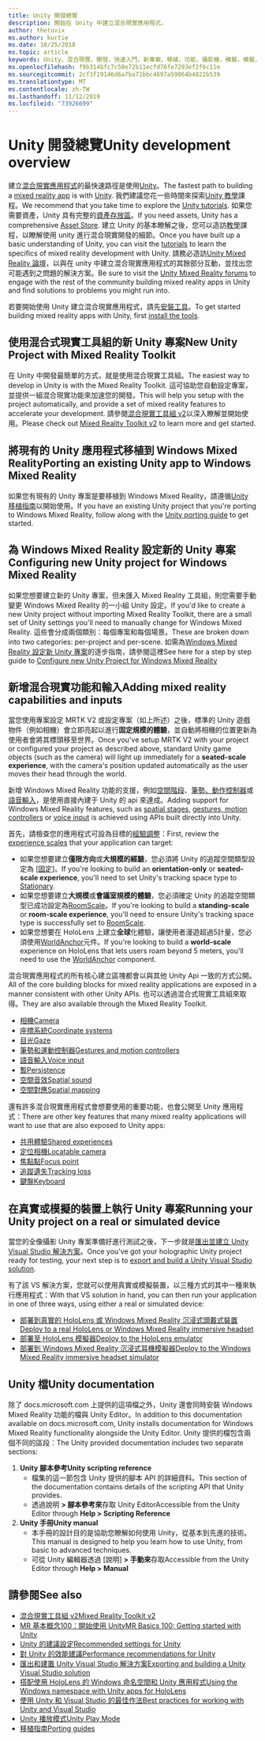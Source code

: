 ```yaml
---
title: Unity 開發總覽
description: 開始在 Unity 中建立混合現實應用程式。
author: thetuvix
ms.author: kurtie
ms.date: 10/25/2018
ms.topic: article
keywords: Unity，混合現實，開發，快速入門，新專案，移植，功能，攝影機，模擬，模擬，檔
ms.openlocfilehash: f9b314bfc7c58e72b11ecfd76fe7293ef2f6c11e
ms.sourcegitcommit: 2cf3f19146d6a7ba71bbc4697a59064b4822b539
ms.translationtype: MT
ms.contentlocale: zh-TW
ms.lasthandoff: 11/12/2019
ms.locfileid: "73926699"
---
```

# <a name="unity-development-overview"></a><span data-ttu-id="c74b4-104">Unity 開發總覽</span><span class="sxs-lookup"><span data-stu-id="c74b4-104">Unity development overview</span></span>

<span data-ttu-id="c74b4-105">建立[混合現實應用程式](app-views.md)的最快速路徑是使用[Unity](https://unity.com)。</span><span class="sxs-lookup"><span data-stu-id="c74b4-105">The fastest path to building a [mixed reality app](app-views.md) is with [Unity](https://unity.com).</span></span> <span data-ttu-id="c74b4-106">我們建議您花一些時間來探索[Unity 教學](https://unity3d.com/learn/tutorials)課程。</span><span class="sxs-lookup"><span data-stu-id="c74b4-106">We recommend that you take time to explore the [Unity tutorials](https://unity3d.com/learn/tutorials).</span></span> <span data-ttu-id="c74b4-107">如果您需要資產，Unity 具有完整的[資產存放區](https://www.assetstore.unity3d.com/)。</span><span class="sxs-lookup"><span data-stu-id="c74b4-107">If you need assets, Unity has a comprehensive [Asset Store](https://www.assetstore.unity3d.com/).</span></span> <span data-ttu-id="c74b4-108">建立 Unity 的基本瞭解之後，您可以造訪[教學](tutorials.md)課程，以瞭解使用 unity 進行混合現實開發的細節。</span><span class="sxs-lookup"><span data-stu-id="c74b4-108">Once you have built up a basic understanding of Unity, you can visit the [tutorials](tutorials.md) to learn the specifics of mixed reality development with Unity.</span></span> <span data-ttu-id="c74b4-109">請務必造訪[Unity Mixed Reality 論壇](https://forum.unity3d.com/forums/hololens.102/)，以與在 unity 中建立混合現實應用程式的其餘部分互動，並找出您可能遇到之問題的解決方案。</span><span class="sxs-lookup"><span data-stu-id="c74b4-109">Be sure to visit the [Unity Mixed Reality forums](https://forum.unity3d.com/forums/hololens.102/) to engage with the rest of the community building mixed reality apps in Unity and find solutions to problems you might run into.</span></span>

<span data-ttu-id="c74b4-110">若要開始使用 Unity 建立混合現實應用程式，請先[安裝工具](install-the-tools.md)。</span><span class="sxs-lookup"><span data-stu-id="c74b4-110">To get started building mixed reality apps with Unity, first [install the tools](install-the-tools.md).</span></span> 

## <a name="new-unity-project-with-mixed-reality-toolkit"></a><span data-ttu-id="c74b4-111">使用混合式現實工具組的新 Unity 專案</span><span class="sxs-lookup"><span data-stu-id="c74b4-111">New Unity Project with Mixed Reality Toolkit</span></span> 

<span data-ttu-id="c74b4-112">在 Unity 中開發最簡單的方式，就是使用混合現實工具組。</span><span class="sxs-lookup"><span data-stu-id="c74b4-112">The easiest way to develop in Unity is with the Mixed Reality Toolkit.</span></span> <span data-ttu-id="c74b4-113">這可協助您自動設定專案，並提供一組混合現實功能來加速您的開發。</span><span class="sxs-lookup"><span data-stu-id="c74b4-113">This will help you setup with the project automatically, and provide a set of mixed reality features to accelerate your development.</span></span> <span data-ttu-id="c74b4-114">請參閱[混合現實工具組 v2](mrtk-getting-started.md)以深入瞭解並開始使用。</span><span class="sxs-lookup"><span data-stu-id="c74b4-114">Please check out [Mixed Reality Toolkit v2](mrtk-getting-started.md) to learn more and get started.</span></span> 

## <a name="porting-an-existing-unity-app-to-windows-mixed-reality"></a><span data-ttu-id="c74b4-115">將現有的 Unity 應用程式移植到 Windows Mixed Reality</span><span class="sxs-lookup"><span data-stu-id="c74b4-115">Porting an existing Unity app to Windows Mixed Reality</span></span>

<span data-ttu-id="c74b4-116">如果您有現有的 Unity 專案是要移植到 Windows Mixed Reality，請遵循[Unity 移植指南](porting-guides.md)以開始使用。</span><span class="sxs-lookup"><span data-stu-id="c74b4-116">If you have an existing Unity project that you're porting to Windows Mixed Reality, follow along with the [Unity porting guide](porting-guides.md) to get started.</span></span>

## <a name="configuring-new-unity-project-for-windows-mixed-reality"></a><span data-ttu-id="c74b4-117">為 Windows Mixed Reality 設定新的 Unity 專案</span><span class="sxs-lookup"><span data-stu-id="c74b4-117">Configuring new Unity project for Windows Mixed Reality</span></span>

<span data-ttu-id="c74b4-118">如果您想要建立新的 Unity 專案，但未匯入 Mixed Reality 工具組，則您需要手動變更 Windows Mixed Reality 的一小組 Unity 設定。</span><span class="sxs-lookup"><span data-stu-id="c74b4-118">If you'd like to create a new Unity project without importing Mixed Reality Toolkit, there are a small set of Unity settings you'll need to manually change for Windows Mixed Reality.</span></span> <span data-ttu-id="c74b4-119">這些會分成兩個類別：每個專案和每個場景。</span><span class="sxs-lookup"><span data-stu-id="c74b4-119">These are broken down into two categories: per-project and per-scene.</span></span> <span data-ttu-id="c74b4-120">如需為[Windows Mixed Reality 設定新 Unity 專案](Configure-Unity-Project.md)的逐步指南，請參閱這裡</span><span class="sxs-lookup"><span data-stu-id="c74b4-120">See here for a step by step guide to [Configure new Unity Project for Windows Mixed Reality](Configure-Unity-Project.md)</span></span>

## <a name="adding-mixed-reality-capabilities-and-inputs"></a><span data-ttu-id="c74b4-121">新增混合現實功能和輸入</span><span class="sxs-lookup"><span data-stu-id="c74b4-121">Adding mixed reality capabilities and inputs</span></span>

<span data-ttu-id="c74b4-122">當您使用專案設定 MRTK V2 或設定專案（如上所述）之後，標準的 Unity 遊戲物件（例如相機）會立即亮起以進行**固定規模的體驗**，並自動將相機的位置更新為使用者會將其標頭移至世界。</span><span class="sxs-lookup"><span data-stu-id="c74b4-122">Once you've setup MRTK V2 with your project or configured your project as described above, standard Unity game objects (such as the camera) will light up immediately for a **seated-scale experience**, with the camera's position updated automatically as the user moves their head through the world.</span></span>

<span data-ttu-id="c74b4-123">新增 Windows Mixed Reality 功能的支援，例如[空間階段](coordinate-systems.md#spatial-coordinate-systems)、[筆勢、動作控制器](gestures-and-motion-controllers-in-unity.md)或[語音輸入](voice-input-in-unity.md)，是使用直接內建于 Unity 的 api 來達成。</span><span class="sxs-lookup"><span data-stu-id="c74b4-123">Adding support for Windows Mixed Reality features, such as [spatial stages](coordinate-systems.md#spatial-coordinate-systems), [gestures, motion controllers](gestures-and-motion-controllers-in-unity.md) or [voice input](voice-input-in-unity.md) is achieved using APIs built directly into Unity.</span></span> 

<span data-ttu-id="c74b4-124">首先，請檢查您的應用程式可設為目標的[經驗調整](coordinate-systems.md)：</span><span class="sxs-lookup"><span data-stu-id="c74b4-124">First, review the [experience scales](coordinate-systems.md) that your application can target:</span></span>
* <span data-ttu-id="c74b4-125">如果您想要建立**僅限方向**或**大規模的經驗**，您必須將 Unity 的追蹤空間類型設定為 [[固定](coordinate-systems-in-unity.md#building-an-orientation-only-or-seated-scale-experience)]。</span><span class="sxs-lookup"><span data-stu-id="c74b4-125">If you're looking to build an **orientation-only** or **seated-scale experience**, you'll need to set Unity's tracking space type to [Stationary](coordinate-systems-in-unity.md#building-an-orientation-only-or-seated-scale-experience).</span></span>
* <span data-ttu-id="c74b4-126">如果您想要建立**大規模**或**會議室規模的體驗**，您必須確定 Unity 的追蹤空間類型已成功設定為[RoomScale](coordinate-systems-in-unity.md#building-an-orientation-only-or-seated-scale-experience)。</span><span class="sxs-lookup"><span data-stu-id="c74b4-126">If you're looking to build a **standing-scale** or **room-scale experience**, you'll need to ensure Unity's tracking space type is successfully set to [RoomScale](coordinate-systems-in-unity.md#building-an-orientation-only-or-seated-scale-experience).</span></span>
* <span data-ttu-id="c74b4-127">如果您想要在 HoloLens 上建立**全球**化體驗，讓使用者漫遊超過5計量，您必須使用[WorldAnchor](coordinate-systems-in-unity.md#building-a-world-scale-experience)元件。</span><span class="sxs-lookup"><span data-stu-id="c74b4-127">If you're looking to build a **world-scale** experience on HoloLens that lets users roam beyond 5 meters, you'll need to use the [WorldAnchor](coordinate-systems-in-unity.md#building-a-world-scale-experience) component.</span></span>

<span data-ttu-id="c74b4-128">混合現實應用程式的所有核心建立區塊都會以與其他 Unity Api 一致的方式公開。</span><span class="sxs-lookup"><span data-stu-id="c74b4-128">All of the core building blocks for mixed reality applications are exposed in a manner consistent with other Unity APIs.</span></span> <span data-ttu-id="c74b4-129">也可以透過混合式現實工具組來取得。</span><span class="sxs-lookup"><span data-stu-id="c74b4-129">They are also available through the Mixed Reality Toolkit.</span></span>
* [<span data-ttu-id="c74b4-130">相機</span><span class="sxs-lookup"><span data-stu-id="c74b4-130">Camera</span></span>](camera-in-unity.md)
* [<span data-ttu-id="c74b4-131">座標系統</span><span class="sxs-lookup"><span data-stu-id="c74b4-131">Coordinate systems</span></span>](coordinate-systems-in-unity.md)
* [<span data-ttu-id="c74b4-132">目光</span><span class="sxs-lookup"><span data-stu-id="c74b4-132">Gaze</span></span>](gaze-in-unity.md)
* [<span data-ttu-id="c74b4-133">筆勢和運動控制器</span><span class="sxs-lookup"><span data-stu-id="c74b4-133">Gestures and motion controllers</span></span>](gestures-and-motion-controllers-in-unity.md)
* [<span data-ttu-id="c74b4-134">語音輸入</span><span class="sxs-lookup"><span data-stu-id="c74b4-134">Voice input</span></span>](voice-input-in-unity.md)
* [<span data-ttu-id="c74b4-135">暫</span><span class="sxs-lookup"><span data-stu-id="c74b4-135">Persistence</span></span>](persistence-in-unity.md)
* [<span data-ttu-id="c74b4-136">空間音效</span><span class="sxs-lookup"><span data-stu-id="c74b4-136">Spatial sound</span></span>](spatial-sound-in-unity.md)
* [<span data-ttu-id="c74b4-137">空間對應</span><span class="sxs-lookup"><span data-stu-id="c74b4-137">Spatial mapping</span></span>](spatial-mapping-in-unity.md)

<span data-ttu-id="c74b4-138">還有許多混合現實應用程式會想要使用的重要功能，也會公開至 Unity 應用程式：</span><span class="sxs-lookup"><span data-stu-id="c74b4-138">There are other key features that many mixed reality applications will want to use that are also exposed to Unity apps:</span></span>
* [<span data-ttu-id="c74b4-139">共用體驗</span><span class="sxs-lookup"><span data-stu-id="c74b4-139">Shared experiences</span></span>](shared-experiences-in-unity.md)
* [<span data-ttu-id="c74b4-140">定位相機</span><span class="sxs-lookup"><span data-stu-id="c74b4-140">Locatable camera</span></span>](locatable-camera-in-unity.md)
* [<span data-ttu-id="c74b4-141">焦點點</span><span class="sxs-lookup"><span data-stu-id="c74b4-141">Focus point</span></span>](focus-point-in-unity.md)
* [<span data-ttu-id="c74b4-142">追蹤遺失</span><span class="sxs-lookup"><span data-stu-id="c74b4-142">Tracking loss</span></span>](tracking-loss-in-unity.md)
* [<span data-ttu-id="c74b4-143">鍵盤</span><span class="sxs-lookup"><span data-stu-id="c74b4-143">Keyboard</span></span>](keyboard-input-in-unity.md)

## <a name="running-your-unity-project-on-a-real-or-simulated-device"></a><span data-ttu-id="c74b4-144">在真實或模擬的裝置上執行 Unity 專案</span><span class="sxs-lookup"><span data-stu-id="c74b4-144">Running your Unity project on a real or simulated device</span></span>

<span data-ttu-id="c74b4-145">當您的全像攝影 Unity 專案準備好進行測試之後，下一步就是[匯出並建立 Unity Visual Studio 解決方案](exporting-and-building-a-unity-visual-studio-solution.md)。</span><span class="sxs-lookup"><span data-stu-id="c74b4-145">Once you've got your holographic Unity project ready for testing, your next step is to [export and build a Unity Visual Studio solution](exporting-and-building-a-unity-visual-studio-solution.md).</span></span>

<span data-ttu-id="c74b4-146">有了該 VS 解決方案，您就可以使用真實或模擬裝置，以三種方式的其中一種來執行應用程式：</span><span class="sxs-lookup"><span data-stu-id="c74b4-146">With that VS solution in hand, you can then run your application in one of three ways, using either a real or simulated device:</span></span>
* [<span data-ttu-id="c74b4-147">部署到真實的 HoloLens 或 Windows Mixed Reality 沉浸式頭戴式裝置</span><span class="sxs-lookup"><span data-stu-id="c74b4-147">Deploy to a real HoloLens or Windows Mixed Reality immersive headset</span></span>](using-visual-studio.md)
* [<span data-ttu-id="c74b4-148">部署至 HoloLens 模擬器</span><span class="sxs-lookup"><span data-stu-id="c74b4-148">Deploy to the HoloLens emulator</span></span>](using-the-hololens-emulator.md)
* [<span data-ttu-id="c74b4-149">部署到 Windows Mixed Reality 沉浸式耳機模擬器</span><span class="sxs-lookup"><span data-stu-id="c74b4-149">Deploy to the Windows Mixed Reality immersive headset simulator</span></span>](using-the-windows-mixed-reality-simulator.md)

## <a name="unity-documentation"></a><span data-ttu-id="c74b4-150">Unity 檔</span><span class="sxs-lookup"><span data-stu-id="c74b4-150">Unity documentation</span></span>

<span data-ttu-id="c74b4-151">除了 docs.microsoft.com 上提供的這項檔之外，Unity 還會同時安裝 Windows Mixed Reality 功能的檔與 Unity Editor。</span><span class="sxs-lookup"><span data-stu-id="c74b4-151">In addition to this documentation available on docs.microsoft.com, Unity installs documentation for Windows Mixed Reality functionality alongside the Unity Editor.</span></span> <span data-ttu-id="c74b4-152">Unity 提供的檔包含兩個不同的區段：</span><span class="sxs-lookup"><span data-stu-id="c74b4-152">The Unity provided documentation includes two separate sections:</span></span>
1. <span data-ttu-id="c74b4-153">**Unity 腳本參考**</span><span class="sxs-lookup"><span data-stu-id="c74b4-153">**Unity scripting reference**</span></span>
    * <span data-ttu-id="c74b4-154">檔集的這一節包含 Unity 提供的腳本 API 的詳細資料。</span><span class="sxs-lookup"><span data-stu-id="c74b4-154">This section of the documentation contains details of the scripting API that Unity provides.</span></span>
    * <span data-ttu-id="c74b4-155">透過說明 **> 腳本參考來**存取 Unity Editor</span><span class="sxs-lookup"><span data-stu-id="c74b4-155">Accessible from the Unity Editor through **Help > Scripting Reference**</span></span>
2. <span data-ttu-id="c74b4-156">**Unity 手冊**</span><span class="sxs-lookup"><span data-stu-id="c74b4-156">**Unity manual**</span></span>
    * <span data-ttu-id="c74b4-157">本手冊的設計目的是協助您瞭解如何使用 Unity，從基本到先進的技術。</span><span class="sxs-lookup"><span data-stu-id="c74b4-157">This manual is designed to help you learn how to use Unity, from basic to advanced techniques.</span></span>
    * <span data-ttu-id="c74b4-158">可從 Unity 編輯器透過 [說明] **> 手動來**存取</span><span class="sxs-lookup"><span data-stu-id="c74b4-158">Accessible from the Unity Editor through **Help > Manual**</span></span>

## <a name="see-also"></a><span data-ttu-id="c74b4-159">請參閱</span><span class="sxs-lookup"><span data-stu-id="c74b4-159">See also</span></span>
* [<span data-ttu-id="c74b4-160">混合現實工具組 v2</span><span class="sxs-lookup"><span data-stu-id="c74b4-160">Mixed Reality Toolkit v2</span></span>](mrtk-getting-started.md)
* [<span data-ttu-id="c74b4-161">MR 基本概念100：開始使用 Unity</span><span class="sxs-lookup"><span data-stu-id="c74b4-161">MR Basics 100: Getting started with Unity</span></span>](holograms-100.md)
* [<span data-ttu-id="c74b4-162">Unity 的建議設定</span><span class="sxs-lookup"><span data-stu-id="c74b4-162">Recommended settings for Unity</span></span>](recommended-settings-for-unity.md)
* [<span data-ttu-id="c74b4-163">對 Unity 的效能建議</span><span class="sxs-lookup"><span data-stu-id="c74b4-163">Performance recommendations for Unity</span></span>](performance-recommendations-for-unity.md)
* [<span data-ttu-id="c74b4-164">匯出和建置 Unity Visual Studio 解決方案</span><span class="sxs-lookup"><span data-stu-id="c74b4-164">Exporting and building a Unity Visual Studio solution</span></span>](exporting-and-building-a-unity-visual-studio-solution.md)
* [<span data-ttu-id="c74b4-165">搭配使用 HoloLens 的 Windows 命名空間和 Unity 應用程式</span><span class="sxs-lookup"><span data-stu-id="c74b4-165">Using the Windows namespace with Unity apps for HoloLens</span></span>](using-the-windows-namespace-with-unity-apps-for-hololens.md)
* [<span data-ttu-id="c74b4-166">使用 Unity 和 Visual Studio 的最佳作法</span><span class="sxs-lookup"><span data-stu-id="c74b4-166">Best practices for working with Unity and Visual Studio</span></span>](best-practices-for-working-with-unity-and-visual-studio.md)
* [<span data-ttu-id="c74b4-167">Unity 播放模式</span><span class="sxs-lookup"><span data-stu-id="c74b4-167">Unity Play Mode</span></span>](unity-play-mode.md)
* [<span data-ttu-id="c74b4-168">移植指南</span><span class="sxs-lookup"><span data-stu-id="c74b4-168">Porting guides</span></span>](porting-guides.md)
